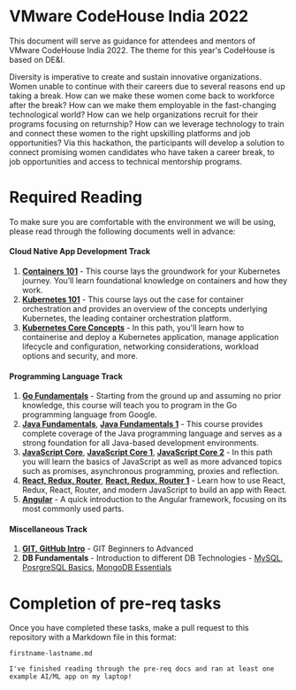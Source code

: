 # VMware CodeHouse India 2022

This document will serve as guidance for attendees and mentors of VMware CodeHouse India 2022. The theme for this year's CodeHouse is based on DE&I.

Diversity is imperative to create and sustain innovative organizations. Women unable to continue with their careers due to several reasons end up taking a break. 
How can we make these women come back to workforce after the break? How can we make them employable in the fast-changing technological world?  How can we help organizations recruit for their programs focusing on returnship? How can we leverage technology to train and connect these women to the right upskilling platforms and job opportunities? Via this hackathon, the participants will develop a solution to connect promising women candidates who have taken a career break, to job opportunities and access to technical mentorship programs. 


# Required Reading

To make sure you are comfortable with the environment we will be using, please read through the following documents well in advance:

#### Cloud Native App Development Track 
1. **[Containers 101](https://kube.academy/courses/containers-101)** - This course lays the groundwork for your Kubernetes journey. You’ll learn foundational knowledge on containers and how they work. 
2. **[Kubernetes 101](https://kube.academy/courses/kubernetes-101)** - This course lays out the case for container orchestration and provides an overview of the concepts underlying Kubernetes, the leading container orchestration platform.
3. **[Kubernetes Core Concepts](https://kube.academy/paths/kubernetes-core-concepts)** - In this path, you'll learn how to containerise and deploy a Kubernetes application, manage application lifecycle and configuration, networking considerations, workload options and security, and more.

#### Programming Language Track
1. **[Go Fundamentals](https://www.udemy.com/course/getgoing/)** - Starting from the ground up and assuming no prior knowledge, this course will teach you to program in the Go programming language from Google.
2. **[Java Fundamentals](https://www.udemy.com/course/java-tutorial)**, **[Java Fundamentals 1](https://www.udemy.com/course/java-latest-programming-fromzero-java13-java12-java11-java10-java9-j8)** - This course provides complete coverage of the Java programming language and serves as a strong foundation for all Java-based development environments. 
3. **[JavaScript Core](https://www.udemy.com/course/javascript-essentials)**, **[JavaScript Core 1](https://www.udemy.com/course/javascriptfundamentals)**, **[JavaScript Core 2](https://www.udemy.com/course/advanced-and-object-oriented-javascript)** - In this path you will learn the basics of JavaScript as well as more advanced topics such as promises, asynchronous programming, proxies and reflection.
4. **[React, Redux, Router](https://www.udemy.com/course/reacttutorial/)**, **[React, Redux, Router 1](https://www.udemy.com/course/modern-react/)** - Learn how to use React, Redux, React, Router, and modern JavaScript to build an app with React.
5. **[Angular](https://www.udemy.com/course/angular-for-beginners-course)** - A quick introduction to the Angular framework, focusing on its most commonly used parts.

#### Miscellaneous Track
1. **[GIT, GitHub Intro](https://www.udemy.com/course/gitbyavinash/)** - GIT Beginners to Advanced
2. **DB Fundamentals** - Introduction to different DB Technologies - [MySQL](https://www.udemy.com/course/mysqlbasics), [PosrgreSQL Basics](https://www.udemy.com/course/sqlpostgres-posrgresql), [MongoDB Essentials](https://www.udemy.com/course/mongodbessentials)


# Completion of pre-req tasks

Once you have completed these tasks, make a pull request to this repository with a Markdown file in this format:

`firstname-lastname.md`

`I've finished reading through the pre-req docs and ran at least one example AI/ML app on my laptop!`
